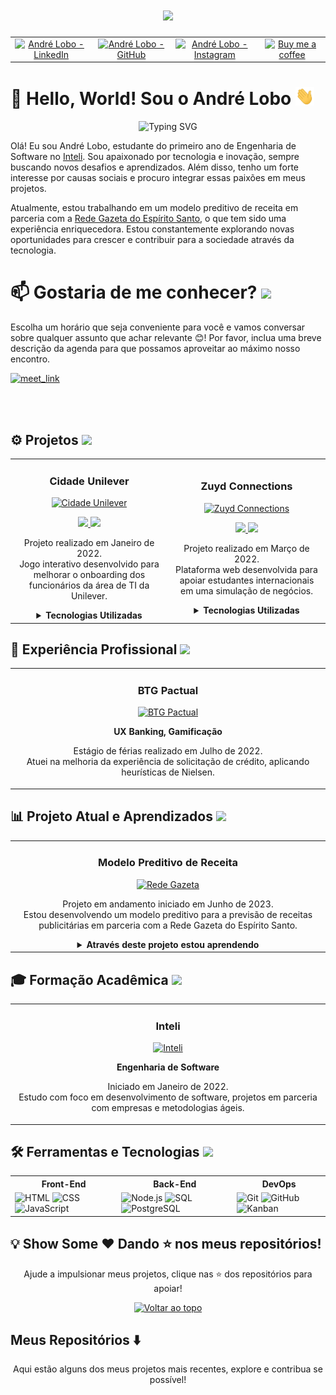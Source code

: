 <h1 align="center">
  <img src="https://cardivo.vercel.app/api?name=André%20Lobo&description=Engenheiro%20de%20Software%20em%20formação,%20apaixonado%20por%20tecnologia%20e%20inovação.%20Busco%20desafios%20que%20me%20permitam%20crescer%20e%20contribuir%20para%20projetos%20que%20impactam%20positivamente%20a%20sociedade.&image=https://raw.githubusercontent.com/AndreLobo1/AndreLobo1/main/images/andre_lobo.jpg&backgroundColor=%23ffffff&animation=true" />
</h1>

<table align="center">
  <tr>
    <td align="center" style="padding-right: 10px;">
      <a href="https://www.linkedin.com/in/andre-lobo-dev/" target="_blank">
        <img src="https://bentos.jkominovic.dev/api/v1/bento-cards?url=https%3A%2F%2Fwww.linkedin.com%2Fin%2Fandre-lobo-dev%2F&subtitle=@andre-lobo-dev&size=square" alt="André Lobo - LinkedIn">
      </a>
    </td>
    <td align="center" style="padding-right: 10px;">
      <a href="https://github.com/AndreLobo1" target="_blank">
        <img src="https://bentos.jkominovic.dev/api/v1/bento-cards?url=https%3A%2F%2Fgithub.com%2FAndreLobo1&subtitle=%2FAndreLobo1&size=square" alt="André Lobo - GitHub">
      </a>
    </td>
    <td align="center" style="padding-right: 10px;">
      <a href="https://instagram.com/seu_instagram" target="_blank">
        <img src="https://bentos.jkominovic.dev/api/v1/bento-cards?url=https%3A%2F%2Finstagram.com%2Fseu_instagram&subtitle=@seu_instagram&size=square" alt="André Lobo - Instagram">
      </a>
    </td>
    <td align="center" style="padding-right: 10px;">
      <a href="https://buymeacoffee.com/andrelobo" target="_blank">
        <img src="https://bmc.link/assets/img/custom_images/orange_img.png" alt="Buy me a coffee" style="height: 100px;">
      </a>
    </td>
  </tr>
</table>



# 👋 Hello, World! Sou o André Lobo <img src="https://raw.githubusercontent.com/ABSphreak/ABSphreak/master/gifs/Hi.gif" width="30px">

<p align="center">
  <img src="https://readme-typing-svg.herokuapp.com?duration=4000&pause=800&color=195AB4&center=true&vCenter=true&width=500&lines=Engenheiro+de+Software+em+Formação;Eterno+Estudante;Voluntário;Apaixonado+por+Tecnologia" alt="Typing SVG" />
</p>

Olá! Eu sou André Lobo, estudante do primeiro ano de Engenharia de Software no [Inteli](https://www.inteli.edu.br/). Sou apaixonado por tecnologia e inovação, sempre buscando novos desafios e aprendizados. Além disso, tenho um forte interesse por causas sociais e procuro integrar essas paixões em meus projetos.

Atualmente, estou trabalhando em um modelo preditivo de receita em parceria com a [Rede Gazeta do Espírito Santo](https://www.gazetaonline.com.br/), o que tem sido uma experiência enriquecedora. Estou constantemente explorando novas oportunidades para crescer e contribuir para a sociedade através da tecnologia.

# 📫 Gostaria de me conhecer? <img src="https://github.com/TheDudeThatCode/TheDudeThatCode/blob/master/Assets/Handshake.gif" height="32px">

Escolha um horário que seja conveniente para você e vamos conversar sobre qualquer assunto que achar relevante 😊! Por favor, inclua uma breve descrição da agenda para que possamos aproveitar ao máximo nosso encontro.

<a href="https://calendly.com/andrelobo/papo-com-andre-lobo" target="_blank">
    <img width="498" alt="meet_link" src="https://user-images.githubusercontent.com/15426564/144297439-f530f383-e73e-41e0-9914-a9b7d3f432e5.png">
</a>

<br><br>

## ⚙️ Projetos <img src="https://media.giphy.com/media/VgCDAzcKvsR6OM0uWg/giphy.gif" width="50px">
<div align="center">
	<table>
		<tr>
			<td width="50%">
				<h3 align="center">Cidade Unilever</h3>
				<div align="center">  
					<a href='#'>
						<img src="images/cidade_unilever.png" alt="Cidade Unilever" height="150" />
					</a>
					<p>
						<a href="https://github.com/your-repo-url" target="_blank">
							<img src="https://img.shields.io/badge/Repo-lightgrey?style=for-the-badge&logo=github"/>
						</a>  
						<a href="#" target="_blank">
							<img src="https://img.shields.io/badge/Live-lightgrey?style=for-the-badge&color=0892d0"/>
						</a>
					</p>
					<p>
						Projeto realizado em Janeiro de 2022. <br> Jogo interativo desenvolvido para melhorar o onboarding dos funcionários da área de TI da Unilever.
					</p>
					<details>
						<summary><b>Tecnologias Utilizadas</b></summary>
						<br>
						<table>
							<tr>
								<td><img src="https://upload.wikimedia.org/wikipedia/commons/6/61/HTML5_logo_and_wordmark.svg" alt="HTML" width="50"></td>
								<td><img src="https://upload.wikimedia.org/wikipedia/commons/d/d5/CSS3_logo_and_wordmark.svg" alt="CSS" width="50"></td>
								<td><img src="https://upload.wikimedia.org/wikipedia/commons/6/6a/JavaScript-logo.png" alt="JavaScript" width="50"></td>
								<td><img src="https://phaser.io/images/logo.png" alt="Phaser" width="50"></td>
								<td><img src="https://upload.wikimedia.org/wikipedia/commons/d/d9/Node.js_logo.svg" alt="Node.js" width="50"></td>
							</tr>
						</table>
					</details>
				</div>
			</td>
			<td width="50%">
				<h3 align="center">Zuyd Connections</h3>
				<div align="center">  
					<a href='#'>
						<img src="images/zuyd_connections.png" alt="Zuyd Connections" height="150" />
					</a>
					<p>
						<a href="https://github.com/your-repo-url" target="_blank">
							<img src="https://img.shields.io/badge/Repo-lightgrey?style=for-the-badge&logo=github"/>
						</a>  
						<a href="#" target="_blank">
							<img src="https://img.shields.io/badge/Live-lightgrey?style=for-the-badge&color=0892d0"/>
						</a>
					</p>
					<p>
						Projeto realizado em Março de 2022. <br> Plataforma web desenvolvida para apoiar estudantes internacionais em uma simulação de negócios.
					</p>
					<details>
						<summary><b>Tecnologias Utilizadas</b></summary>
						<br>
						<table>
							<tr>
								<td><img src="https://upload.wikimedia.org/wikipedia/commons/6/61/HTML5_logo_and_wordmark.svg" alt="HTML" width="50"></td>
								<td><img src="https://upload.wikimedia.org/wikipedia/commons/d/d5/CSS3_logo_and_wordmark.svg" alt="CSS" width="50"></td>
								<td><img src="https://upload.wikimedia.org/wikipedia/commons/4/48/Markdown-mark.svg" alt="Markdown" width="50"></td>
								<td><img src="https://upload.wikimedia.org/wikipedia/commons/d/d9/Node.js_logo.svg" alt="Node.js" width="50"></td>
							</tr>
						</table>
					</details>
				</div>
			</td>
		</tr>
	</table>
</div>


## 🏢 Experiência Profissional <img src="https://github.com/TheDudeThatCode/TheDudeThatCode/blob/master/Assets/Developer.gif" height="32px">
<div align="center">
	<table>
		<tr>
			<td width="50%">
				<h3 align="center">BTG Pactual</h3>
				<div align="center">  
					<a href='#'>
						<img src="images/btg_pactual.png" alt="BTG Pactual" height="150" />
					</a>
					<p><strong>UX Banking, Gamificação</strong></p>
          <p>
            Estágio de férias realizado em Julho de 2022. <br> Atuei na melhoria da experiência de solicitação de crédito, aplicando heurísticas de Nielsen.
					</p>
				</div>
        </tr>
	</table>
</div>

## 📊 Projeto Atual e Aprendizados <img src="https://media.giphy.com/media/f9XgHHnPnDjOF1hWpl/giphy.gif" height="32px">
<div align="center">
	<table>
		<tr>
			<td width="50%">
				<h3 align="center">Modelo Preditivo de Receita</h3>
				<div align="center">  
					<a href='#'>
						<img src="images/rede_gazeta.png" alt="Rede Gazeta" height="150" />
					</a>
					<p>
						Projeto em andamento iniciado em Junho de 2023.<br>
						Estou desenvolvendo um modelo preditivo para a previsão de receitas publicitárias em parceria com a Rede Gazeta do Espírito Santo.
					</p>
					<details>
						<summary><b>Através deste projeto estou aprendendo</b></summary>
						<br>
						<table>
							<tr>
								<td><img src="https://upload.wikimedia.org/wikipedia/commons/0/0a/Python.svg" alt="Python" width="50"></td>
								<td><img src="https://upload.wikimedia.org/wikipedia/commons/e/ed/Pandas_logo.svg" alt="Pandas" width="50"></td>
								<td><img src="https://upload.wikimedia.org/wikipedia/commons/3/31/NumPy_logo_2020.svg" alt="NumPy" width="50"></td>
								<td><img src="https://upload.wikimedia.org/wikipedia/commons/4/45/Scikit_learn_logo_small.svg" alt="Scikit-learn" width="50"></td>
								<td><img src="https://upload.wikimedia.org/wikipedia/commons/3/38/TensorFlow_logo.svg" alt="TensorFlow" width="50"></td>
								<td><img src="https://upload.wikimedia.org/wikipedia/commons/1/1b/R_logo.svg" alt="R" width="50"></td>
							</tr>
						</table>
					</details>
				</div>
			</td>
		</tr>
	</table>
</div>

## 🎓 Formação Acadêmica <img src="https://github.com/TheDudeThatCode/TheDudeThatCode/blob/master/Assets/Book.gif" height="32px">
<div align="center">
	<table>
		<tr>
			<td width="50%">
				<h3 align="center">Inteli</h3>
				<div align="center">  
					<a href='#' target="_blank">
						<img src="images/inteli_logo.png" alt="Inteli" height="150" />
					</a>
					<p><strong>Engenharia de Software</strong></p>
          <p>Iniciado em Janeiro de 2022. <br> Estudo com foco em desenvolvimento de software, projetos em parceria com empresas e metodologias ágeis.</p>
				</div>
        </tr>
	</table>
</div>

## 🛠️ Ferramentas e Tecnologias <img src="https://github.com/TheDudeThatCode/TheDudeThatCode/blob/master/Assets/tools.gif" height="30px">

<table>
  <tr>
    <th>Front-End</th>
    <th>Back-End</th>
    <th>DevOps</th>
  </tr>
  <tr>
    <td>
      <img src="https://via.placeholder.com/50" alt="HTML" />
      <img src="https://via.placeholder.com/50" alt="CSS" />
      <img src="https://via.placeholder.com/50" alt="JavaScript" />
    </td>
    <td>
      <img src="https://via.placeholder.com/50" alt="Node.js" />
      <img src="https://via.placeholder.com/50" alt="SQL" />
      <img src="https://via.placeholder.com/50" alt="PostgreSQL" />
    </td>
    <td>
      <img src="https://via.placeholder.com/50" alt="Git" />
      <img src="https://via.placeholder.com/50" alt="GitHub" />
      <img src="https://via.placeholder.com/50" alt="Kanban" />
    </td>
  </tr>
</table>

## 💡 Show Some ❤️ Dando ⭐ nos meus repositórios!
<p align="center">Ajude a impulsionar meus projetos, clique nas ⭐ dos repositórios para apoiar!</p>

<a href="#top" style="text-align:center;display:block;margin:0 auto;width:150px;">
  <img src="https://img.shields.io/badge/Voltar_ao_topo-0097A7?style=for-the-badge&logo=up-arrow&logoColor=white" alt="Voltar ao topo" />
</a>

## Meus Repositórios ⬇️
<p align="center">Aqui estão alguns dos meus projetos mais recentes, explore e contribua se possível!</p>
